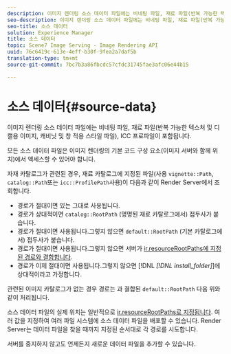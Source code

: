 ```yaml
---
description: 이미지 렌더링 소스 데이터 파일에는 비네팅 파일, 재료 파일(반복 가능한 텍스처 및 디캘용 이미지, 캐비닛 및 창 적용 스타일 파일), ICC 프로파일이 포함됩니다.
seo-description: 이미지 렌더링 소스 데이터 파일에는 비네팅 파일, 재료 파일(반복 가능한 텍스처 및 디캘용 이미지, 캐비닛 및 창 적용 스타일 파일), ICC 프로파일이 포함됩니다.
seo-title: 소스 데이터
solution: Experience Manager
title: 소스 데이터
topic: Scene7 Image Serving - Image Rendering API
uuid: 76c6419c-613e-4eff-b30f-9fea2a7daf5b
translation-type: tm+mt
source-git-commit: 7bc7b3a86fbcdc57cfdc31745fae3afc06e44b15

---
```



# 소스 데이터{#source-data}

이미지 렌더링 소스 데이터 파일에는 비네팅 파일, 재료 파일(반복 가능한 텍스처 및 디캘용 이미지, 캐비닛 및 창 적용 스타일 파일), ICC 프로파일이 포함됩니다.

모든 소스 데이터 파일은 이미지 렌더링의 기본 코드 구성 요소(이미지 서버와 함께 위치)에서 액세스할 수 있어야 합니다.

자재 카탈로그가 관련된 경우, 재료 카탈로그에 지정된 파일(사용 `vignette::Path`, `catalog::Path`또는 `icc::ProfilePath`사용)이 다음과 같이 Render Server에서 조회합니다.

* 경로가 절대이면 있는 그대로 사용됩니다.
* 경로가 상대적이면 `catalog::RootPath` (명명된 재료 카탈로그에서) 접두사가 붙습니다.
* 경로가 절대이면 사용됩니다.그렇지 않으면 `default::RootPath` (기본 카탈로그에서) 접두사가 붙습니다.
* 경로가 절대이면 사용됩니다.그렇지 않으면 서버가 [ir.resourceRootPaths에 지정된 경로와 결합합니다](../../../../../../ir-api/server-admin/image-rendering-api-ref/c-ir-server-administration/c-ir-configuration-settings-reference/c-ir-resource-root-folders.md#concept-39a34d2239934079bb396e1bf568a9c2).
* 경로가 이제 절대이면 사용됩니다.그렇지 않으면 [!DNL *[!DNL install_folder]*]에 상대적이라고 가정합니다.

관련된 이미지 카탈로그가 없는 경우 경로는 과 결합된 `default::RootPath` 다음 위와 같이 처리됩니다.

소스 데이터 파일의 실제 위치는 일반적으로 [ir.resourceRootPaths로 지정됩니다](../../../../../../ir-api/server-admin/image-rendering-api-ref/c-ir-server-administration/c-ir-configuration-settings-reference/c-ir-resource-root-folders.md#concept-39a34d2239934079bb396e1bf568a9c2). 여러 값을 지정하여 여러 파일 시스템에 소스 데이터 파일을 배포할 수 있습니다. Render Server는 데이터 파일을 찾을 때까지 지정된 순서대로 각 경로를 시도합니다.

서버를 중지하지 않고도 언제든지 새로운 데이터 파일을 추가할 수 있습니다.
